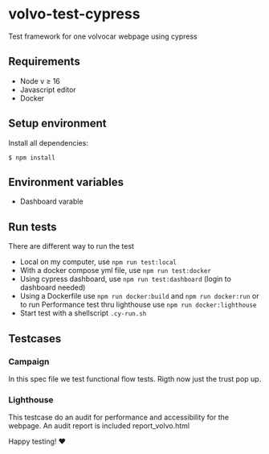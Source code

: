 # volvo-test-cypress
Test framework for one volvocar webpage using cypress

## Requirements
- Node v ≥ 16 
- Javascript editor
- Docker

## Setup environment
Install all dependencies:
```
$ npm install
```

## Environment variables
- Dashboard varable 

## Run tests
There are different way to run the test
- Local on my computer, use `npm run test:local`
- With a docker compose yml file, use `npm run test:docker`
- Using cypress dashboard, use `npm run test:dashboard` (login to dashboard needed)
- Using a Dockerfile use `npm run docker:build` and `npm run docker:run` or to run Performance test thru lighthouse use `npm run docker:lighthouse`
- Start test with a shellscript `.cy-run.sh`

## Testcases
### Campaign
In this spec file we test functional flow tests.
Rigth now just the trust pop up.

### Lighthouse
This testcase do an audit for performance and accessibility for the webpage. An audit report is included report_volvo.html

Happy testing! :heart:
